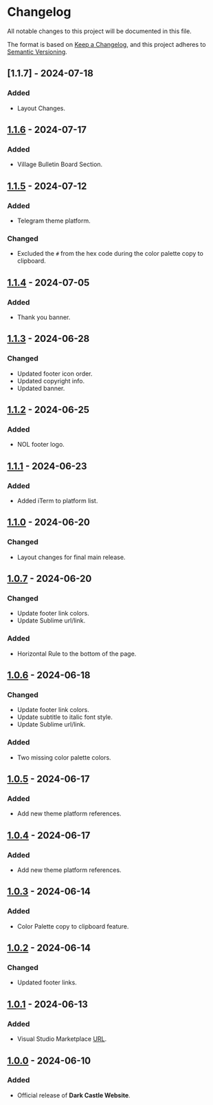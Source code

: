 # Changelog

All notable changes to this project will be documented in this file.

The format is based on [Keep a Changelog](https://keepachangelog.com/en/1.1.0/),
and this project adheres to [Semantic Versioning](https://semver.org/spec/v2.0.0.html).

## [1.1.7] - 2024-07-18

### Added

- Layout Changes.

## [1.1.6] - 2024-07-17

### Added

- Village Bulletin Board Section.

## [1.1.5] - 2024-07-12

### Added

- Telegram theme platform.

### Changed

- Excluded the `#` from the hex code during the color palette copy to clipboard.

## [1.1.4] - 2024-07-05

### Added

- Thank you banner.

## [1.1.3] - 2024-06-28

### Changed

- Updated footer icon order.
- Updated copyright info.
- Updated banner.

## [1.1.2] - 2024-06-25

### Added

- NOL footer logo.

## [1.1.1] - 2024-06-23

### Added

- Added iTerm to platform list.

## [1.1.0] - 2024-06-20

### Changed

- Layout changes for final main release.

## [1.0.7] - 2024-06-20

### Changed

- Update footer link colors.
- Update Sublime url/link.

### Added

- Horizontal Rule to the bottom of the page.

## [1.0.6] - 2024-06-18

### Changed

- Update footer link colors.
- Update subtitle to italic font style.
- Update Sublime url/link.

### Added

- Two missing color palette colors.

## [1.0.5] - 2024-06-17

### Added

- Add new theme platform references.

## [1.0.4] - 2024-06-17

### Added

- Add new theme platform references.

## [1.0.3] - 2024-06-14

### Added

- Color Palette copy to clipboard feature.

## [1.0.2] - 2024-06-14

### Changed

- Updated footer links.

## [1.0.1] - 2024-06-13

### Added

- Visual Studio Marketplace [URL](https://marketplace.visualstudio.com/items?itemName=scottgriv.Dark-Castle).

## [1.0.0] - 2024-06-10

### Added

- Official release of **Dark Castle Website**.

[1.1.6]: https://github.com/scottgriv/Dark-Castle-Website/compare/v1.1.5...v1.1.6
[1.1.5]: https://github.com/scottgriv/Dark-Castle-Website/compare/v1.1.4...v1.1.5
[1.1.4]: https://github.com/scottgriv/Dark-Castle-Website/compare/v1.1.3...v1.1.4
[1.1.3]: https://github.com/scottgriv/Dark-Castle-Website/compare/v1.1.2...v1.1.3
[1.1.2]: https://github.com/scottgriv/Dark-Castle-Website/compare/v1.1.1...v1.1.2
[1.1.1]: https://github.com/scottgriv/Dark-Castle-Website/compare/v1.1.0...v1.1.1
[1.1.0]: https://github.com/scottgriv/Dark-Castle-Website/compare/v1.0.7...v1.1.0
[1.0.7]: https://github.com/scottgriv/Dark-Castle-Website/compare/v1.0.6...v1.0.7
[1.0.6]: https://github.com/scottgriv/Dark-Castle-Website/compare/v1.0.5...v1.0.6
[1.0.5]: https://github.com/scottgriv/Dark-Castle-Website/compare/v1.0.4...v1.0.5
[1.0.4]: https://github.com/scottgriv/Dark-Castle-Website/compare/v1.0.3...v1.0.4
[1.0.3]: https://github.com/scottgriv/Dark-Castle-Website/compare/v1.0.2...v1.0.3
[1.0.2]: https://github.com/scottgriv/Dark-Castle-Website/compare/v1.0.1...v1.0.2
[1.0.1]: https://github.com/scottgriv/Dark-Castle-Website/compare/v1.0.0...v1.0.1
[1.0.0]: https://github.com/scottgriv/Dark-Castle-Website/releases/tag/v1.0.0
